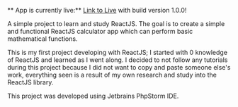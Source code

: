 ** App is currently live:** [Link to Live](https://calculator.petersonchris.me) with build version 1.0.0!
 

 A simple project to learn and study ReactJS. The goal is to create a simple and functional ReactJS calculator app
 which can perform basic mathematical functions.
 
 This is my first project developing with ReactJS; I started with 0 knowledge of ReactJS and learned as I went along.
 I decided to not follow any tutorials during this project because I did not want to copy and paste someone else's
 work, everything seen is a result of my own research and study into the ReactJS library.

 This project was developed using Jetbrains PhpStorm IDE.

